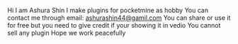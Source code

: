 Hi I am Ashura Shin
I make plugins for pocketmine as hobby
You can contact me through email: ashurashin44@gamil.com
You can share or use it for free but you need to give credit if your showing it in vedio
You cannot sell any plugin
Hope we work peacefully
<!---
AshuraShinPlugin/AshuraShinPlugin is a ✨ special ✨ repository because its `README.md` (this file) appears on your GitHub profile.
You can click the Preview link to take a look at your changes.
--->
